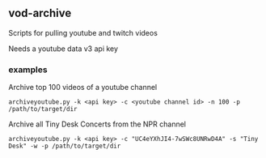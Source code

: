 ## vod-archive

Scripts for pulling youtube and twitch videos

Needs a youtube data v3 api key

### examples

Archive top 100 videos of a youtube channel

`archiveyoutube.py -k <api key> -c <youtube channel id> -n 100 -p /path/to/target/dir`

Archive all Tiny Desk Concerts from the NPR channel

`archiveyoutube.py -k <api key> -c "UC4eYXhJI4-7wSWc8UNRwD4A" -s "Tiny Desk" -w -p /path/to/target/dir`
